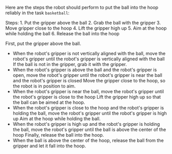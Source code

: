 Here are the steps the robot should perform to put the ball into the hoop reliably in the task `basketball`:
  
  Steps: 1. Put the gripper above the ball  2. Grab the ball with the gripper  3. Move gripper close to the hoop  4. Lift the gripper high up  5. Aim at the hoop while holding the ball  6. Release the ball into the hoop
  
First, put the gripper above the ball.
  - When the robot's gripper is not vertically aligned with the ball, move the robot's gripper until the robot's gripper is vertically aligned with the ball
If the ball is not in the gripper, grab it with the gripper.
  - When the robot's gripper is above the ball and the robot's gripper is open, move the robot's gripper until the robot's gripper is near the ball and the robot's gripper is closed
Move the gripper close to the hoop, so the robot is in position to aim.
  - When the robot's gripper is near the ball, move the robot's gripper until the robot's gripper is close to the hoop
Lift the gripper high up so that the ball can be aimed at the hoop.
  - When the robot's gripper is close to the hoop and the robot's gripper is holding the ball, move the robot's gripper until the robot's gripper is high up
Aim at the hoop while holding the ball.
  - When the robot's gripper is high up and the robot's gripper is holding the ball, move the robot's gripper until the ball is above the center of the hoop
Finally, release the ball into the hoop.
  - When the ball is above the center of the hoop, release the ball from the gripper and let it fall into the hoop.